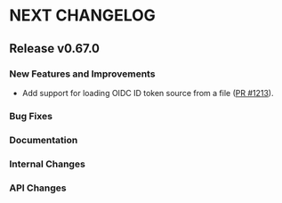 # NEXT CHANGELOG

## Release v0.67.0

### New Features and Improvements

* Add support for loading OIDC ID token source from a file ([PR #1213](https://github.com/databricks/databricks-sdk-go/pull/1213)).
 
### Bug Fixes

### Documentation

### Internal Changes

### API Changes
